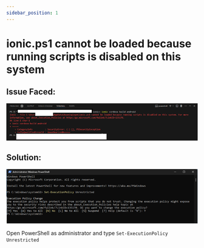 ```yaml
---
sidebar_position: 1
---
```


# ionic.ps1 cannot be loaded because running scripts is disabled on this system

## Issue Faced:

![ps1 cannot be loaded](/img/ps1-cannot-be-loaded.png)

## Solution:

![](/img/power-shell-set-executionpolicy.png)

Open PowerShell as administrator and type `Set-ExecutionPolicy Unrestricted`